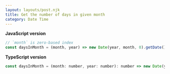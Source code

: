 ```yaml
---
layout: layouts/post.njk
title: Get the number of days in given month
category: Date Time
---
```


**JavaScript version**

```js
// `month` is zero-based index
const daysInMonth = (month, year) => new Date(year, month, 0).getDate();
```

**TypeScript version**

```js
const daysInMonth = (month: number, year: number): number => new Date(year, month, 0).getDate();
```
